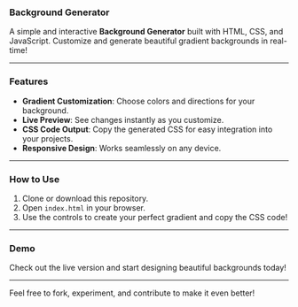 ### Background Generator

A simple and interactive **Background Generator** built with HTML, CSS, and JavaScript. Customize and generate beautiful gradient backgrounds in real-time!

---

### Features
- **Gradient Customization**: Choose colors and directions for your background.
- **Live Preview**: See changes instantly as you customize.
- **CSS Code Output**: Copy the generated CSS for easy integration into your projects.
- **Responsive Design**: Works seamlessly on any device.

---

### How to Use
1. Clone or download this repository.
2. Open `index.html` in your browser.
3. Use the controls to create your perfect gradient and copy the CSS code!

---

### Demo
Check out the live version and start designing beautiful backgrounds today!

---

Feel free to fork, experiment, and contribute to make it even better!
